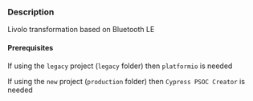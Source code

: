 ### Description

Livolo transformation based on Bluetooth LE

#### Prerequisites
 If using the `legacy` project (`legacy` folder) then `platformio` is needed
 
 If using the `new` project (`production` folder) then `Cypress PSOC Creator` is needed
